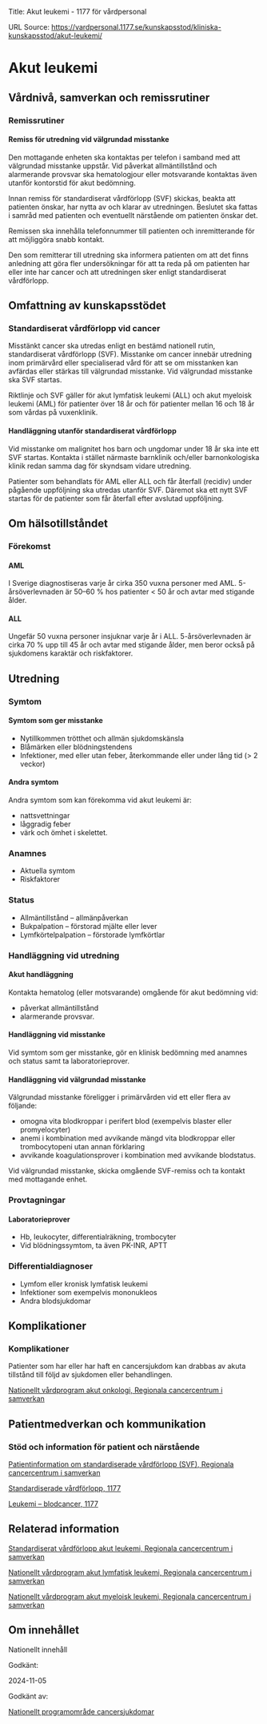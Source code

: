Title: Akut leukemi - 1177 för vårdpersonal

URL Source: https://vardpersonal.1177.se/kunskapsstod/kliniska-kunskapsstod/akut-leukemi/

Akut leukemi
============

Vårdnivå, samverkan och remissrutiner
-------------------------------------

### Remissrutiner

#### Remiss för utredning vid välgrundad misstanke

Den mottagande enheten ska kontaktas per telefon i samband med att välgrundad misstanke uppstår. Vid påverkat allmäntillstånd och alarmerande provsvar ska hematologjour eller motsvarande kontaktas även utanför kontorstid för akut bedömning.

Innan remiss för standardiserat vårdförlopp (SVF) skickas, beakta att patienten önskar, har nytta av och klarar av utredningen. Beslutet ska fattas i samråd med patienten och eventuellt närstående om patienten önskar det.

Remissen ska innehålla telefonnummer till patienten och inremitterande för att möjliggöra snabb kontakt.

Den som remitterar till utredning ska informera patienten om att det finns anledning att göra fler undersökningar för att ta reda på om patienten har eller inte har cancer och att utredningen sker enligt standardiserat vårdförlopp.

Omfattning av kunskapsstödet
----------------------------

### Standardiserat vårdförlopp vid cancer

Misstänkt cancer ska utredas enligt en bestämd nationell rutin, standardiserat vårdförlopp (SVF). Misstanke om cancer innebär utredning inom primärvård eller specialiserad vård för att se om misstanken kan avfärdas eller stärkas till välgrundad misstanke. Vid välgrundad misstanke ska SVF startas.

Riktlinje och SVF gäller för akut lymfatisk leukemi (ALL) och akut myeloisk leukemi (AML) för patienter över 18 år och för patienter mellan 16 och 18 år som vårdas på vuxenklinik.

#### Handläggning utanför standardiserat vårdförlopp

Vid misstanke om malignitet hos barn och ungdomar under 18 år ska inte ett SVF startas. Kontakta i stället närmaste barnklinik och/eller barnonkologiska klinik redan samma dag för skyndsam vidare utredning.

Patienter som behandlats för AML eller ALL och får återfall (recidiv) under pågående uppföljning ska utredas utanför SVF. Däremot ska ett nytt SVF startas för de patienter som får återfall efter avslutad uppföljning.

Om hälsotillståndet
-------------------

### Förekomst

#### AML

I Sverige diagnostiseras varje år cirka 350 vuxna personer med AML. 5-årsöverlevnaden är 50–60 % hos patienter < 50 år och avtar med stigande ålder.

#### ALL

Ungefär 50 vuxna personer insjuknar varje år i ALL. 5-årsöverlevnaden är cirka 70 % upp till 45 år och avtar med stigande ålder, men beror också på sjukdomens karaktär och riskfaktorer.

Utredning
---------

### Symtom

#### Symtom som ger misstanke

*   Nytillkommen trötthet och allmän sjukdomskänsla
*   Blåmärken eller blödningstendens
*   Infektioner, med eller utan feber, återkommande eller under lång tid (\> 2 veckor)

#### Andra symtom

Andra symtom som kan förekomma vid akut leukemi är:

*   nattsvettningar
*   låggradig feber
*   värk och ömhet i skelettet.

### Anamnes

*   Aktuella symtom
*   Riskfaktorer

### Status

*   Allmäntillstånd – allmänpåverkan
*   Bukpalpation – förstorad mjälte eller lever
*   Lymfkörtelpalpation – förstorade lymfkörtlar

### Handläggning vid utredning

#### Akut handläggning

Kontakta hematolog (eller motsvarande) omgående för akut bedömning vid:

*   påverkat allmäntillstånd
*   alarmerande provsvar.

#### Handläggning vid misstanke

Vid symtom som ger misstanke, gör en klinisk bedömning med anamnes och status samt ta laboratorieprover.

#### Handläggning vid välgrundad misstanke

Välgrundad misstanke föreligger i primärvården vid ett eller flera av följande:

*   omogna vita blodkroppar i perifert blod (exempelvis blaster eller promyelocyter)
*   anemi i kombination med avvikande mängd vita blodkroppar eller trombocytopeni utan annan förklaring
*   avvikande koagulationsprover i kombination med avvikande blodstatus.

Vid välgrundad misstanke, skicka omgående SVF-remiss och ta kontakt med mottagande enhet.

### Provtagningar

#### Laboratorieprover

*   Hb, leukocyter, differentialräkning, trombocyter
*   Vid blödningssymtom, ta även PK-INR, APTT

### Differentialdiagnoser

*   Lymfom eller kronisk lymfatisk leukemi
*   Infektioner som exempelvis mononukleos
*   Andra blodsjukdomar

Komplikationer
--------------

### Komplikationer

Patienter som har eller har haft en cancersjukdom kan drabbas av akuta tillstånd till följd av sjukdomen eller behandlingen.

[Nationellt vårdprogram akut onkologi, Regionala cancercentrum i samverkan](https://cancercentrum.se/samverkan/cancerdiagnoser/overgripande-kunskapsstod/nationellt-vardprogram-akut-onkologi/)

Patientmedverkan och kommunikation
----------------------------------

### Stöd och information för patient och närstående

[Patientinformation om standardiserade vårdförlopp (SVF), Regionala cancercentrum i samverkan](https://cancercentrum.se/samverkan/vara-uppdrag/kunskapsstyrning/vardforlopp/patientinformation/)

[Standardiserade vårdförlopp, 1177](https://www.1177.se/Stockholm/sa-fungerar-varden/lagar-och-bestammelser/att-fa-vard-enligt-ett-vardforlopp/)

[Leukemi – blodcancer, 1177](https://www.1177.se/sjukdomar--besvar/cancer/cancerformer/leukemi--blodcancer/)

Relaterad information
---------------------

[Standardiserat vårdförlopp akut leukemi, Regionala cancercentrum i samverkan](https://kunskapsbanken.cancercentrum.se/diagnoser/akut-leukemi/vardforlopp/)

[Nationellt vårdprogram akut lymfatisk leukemi, Regionala cancercentrum i samverkan](https://kunskapsbanken.cancercentrum.se/diagnoser/akut-lymfatisk-leukemi-all/vardprogram/)

[Nationellt vårdprogram akut myeloisk leukemi, Regionala cancercentrum i samverkan](https://kunskapsbanken.cancercentrum.se/diagnoser/aml/vardprogram/)

Om innehållet
-------------

Nationellt innehåll

Godkänt:

2024-11-05

Godkänt av:

[Nationellt programområde cancersjukdomar](https://kunskapsstyrningvard.se/kunskapsstyrningvard/programomradenochsamverkansgrupper/nationellaprogramomraden/npocancersjukdomar.56426.html)
